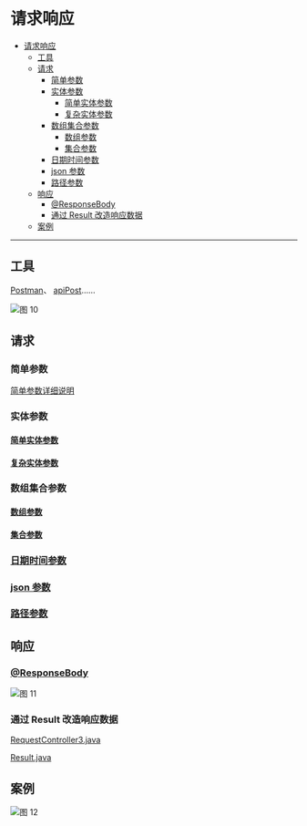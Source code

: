 # 请求响应

- [请求响应](#请求响应)
  - [工具](#工具)
  - [请求](#请求)
    - [简单参数](#简单参数)
    - [实体参数](#实体参数)
      - [简单实体参数](#简单实体参数)
      - [复杂实体参数](#复杂实体参数)
    - [数组集合参数](#数组集合参数)
      - [数组参数](#数组参数)
      - [集合参数](#集合参数)
    - [日期时间参数](#日期时间参数)
    - [json 参数](#json-参数)
    - [路径参数](#路径参数)
  - [响应](#响应)
    - [@ResponseBody](#responsebody)
    - [通过 Result 改造响应数据](#通过-result-改造响应数据)
  - [案例](#案例)

---

## 工具

[Postman](https://www.postman.com/)、
[apiPost](https://www.apipost.cn/)……

![图 10](https://s2.loli.net/2024/01/21/B3q1rQbCjZPXdkp.png)  

## 请求

### 简单参数

[简单参数详细说明][RequestController.java]

### 实体参数

#### [简单实体参数][RequestController1.java]

#### [复杂实体参数][RequestController1.java]

### 数组集合参数

#### [数组参数][RequestController.java]

#### [集合参数][RequestController.java]

### [日期时间参数][RequestController.java]

### [json 参数][RequestController.java]

### [路径参数][RequestController.java]

## 响应

### [@ResponseBody][RequestController2.java]

![图 11](https://s2.loli.net/2024/01/23/TXNhabEzKf9SpBw.png)  

### 通过 Result 改造响应数据

[RequestController3.java][RequestController3.java]

[Result.java][Result.java]

## 案例

![图 12](https://s2.loli.net/2024/01/23/ThuUexrdgQDBRkJ.png)  


[RequestController.java]:../SpringProject-Response/src/main/java/com/springprojectresponse/controller/RequestController.java
[RequestController1.java]:../SpringProject-Response/src/main/java/com/springprojectresponse/controller/RequestController1.java
[RequestController2.java]:../SpringProject-Response/src/main/java/com/springprojectresponse/controller/RequestController2.java
[RequestController3.java]:../SpringProject-Response/src/main/java/com/springprojectresponse/controller/RequestController3.java
[Result.java]:../SpringProject-Response/src/main/java/com/springprojectresponse/Result.java


